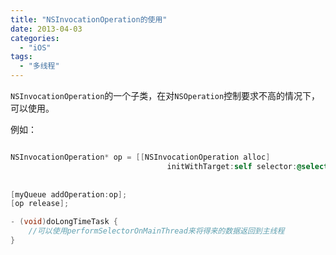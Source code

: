 ```yaml
---
title: "NSInvocationOperation的使用"
date: 2013-04-03
categories:
  - "iOS"
tags:
  - "多线程"
---
```

<!--more-->


`NSInvocationOperation`的一个子类，在对`NSOperation`控制要求不高的情况下，可以使用。

例如：

```objective-c

NSInvocationOperation* op = [[NSInvocationOperation alloc]
                                   initWithTarget:self selector:@selector(doLongTimeTask) object:nil];
    
    
[myQueue addOperation:op];
[op release];

- (void)doLongTimeTask {
    //可以使用performSelectorOnMainThread来将得来的数据返回到主线程
}

```

